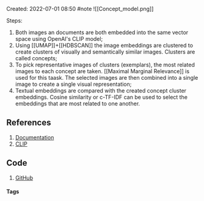 Created: 2022-07-01 08:50
#note
![[Concept_model.png]]

Steps:
1. Both images an documents are both embedded into the same vector space using OpenAI's CLIP model;
2. Using [[UMAP]]+[[HDBSCAN]] the image embeddings are clustered to create clusters of visually and semantically similar images. Clusters are called concepts;
3. To pick representative images of clusters (exemplars), the most related images to each concept are taken. [[Maximal Marginal Relevance]] is used for this taask. The selected images are then combined into a single image to create a single visual representation;
4. Textual embeddings are compared with the created concept cluster embeddings. Cosine similarity or c-TF-IDF can be used to select the embeddings that are most related to one another.


## References
1. [Documentation](https://maartengr.github.io/Concept/algorithm/algorithm.html)
2. [CLIP](https://www.kdnuggets.com/2021/03/beginners-guide-clip-model.html)

## Code
1. [GitHub](https://github.com/MaartenGr/Concept)

#### Tags
